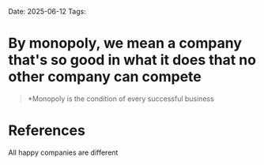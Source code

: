 Date: 2025-06-12
Tags:

# By monopoly, we mean a company that's so good in what it does that no other company can compete

>*Monopoly is the condition of every successful business
# References 
All happy companies are different 